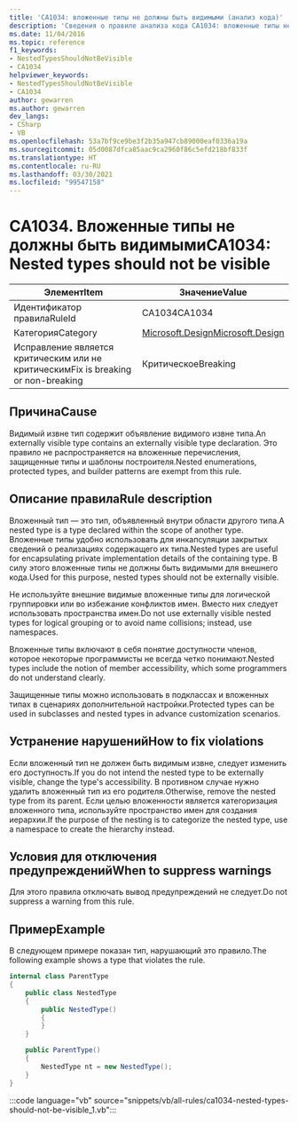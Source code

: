 ```yaml
---
title: 'CA1034: вложенные типы не должны быть видимыми (анализ кода)'
description: 'Сведения о правиле анализа кода CA1034: вложенные типы не должны быть видимыми.'
ms.date: 11/04/2016
ms.topic: reference
f1_keywords:
- NestedTypesShouldNotBeVisible
- CA1034
helpviewer_keywords:
- NestedTypesShouldNotBeVisible
- CA1034
author: gewarren
ms.author: gewarren
dev_langs:
- CSharp
- VB
ms.openlocfilehash: 53a7bf9ce9be3f2b35a947cb89000eaf0336a19a
ms.sourcegitcommit: 05d0087dfca85aac9ca2960f86c5efd218bf833f
ms.translationtype: HT
ms.contentlocale: ru-RU
ms.lasthandoff: 03/30/2021
ms.locfileid: "99547158"
---
```

# <a name="ca1034-nested-types-should-not-be-visible"></a><span data-ttu-id="9f2c4-103">CA1034. Вложенные типы не должны быть видимыми</span><span class="sxs-lookup"><span data-stu-id="9f2c4-103">CA1034: Nested types should not be visible</span></span>

| <span data-ttu-id="9f2c4-104">Элемент</span><span class="sxs-lookup"><span data-stu-id="9f2c4-104">Item</span></span>                                     | <span data-ttu-id="9f2c4-105">Значение</span><span class="sxs-lookup"><span data-stu-id="9f2c4-105">Value</span></span>            |
|------------------------------------------|------------------|
| <span data-ttu-id="9f2c4-106">Идентификатор правила</span><span class="sxs-lookup"><span data-stu-id="9f2c4-106">RuleId</span></span>                                   | <span data-ttu-id="9f2c4-107">CA1034</span><span class="sxs-lookup"><span data-stu-id="9f2c4-107">CA1034</span></span>           |
| <span data-ttu-id="9f2c4-108">Категория</span><span class="sxs-lookup"><span data-stu-id="9f2c4-108">Category</span></span>                                 | [<span data-ttu-id="9f2c4-109">Microsoft.Design</span><span class="sxs-lookup"><span data-stu-id="9f2c4-109">Microsoft.Design</span></span>](design-warnings.md) |
| <span data-ttu-id="9f2c4-110">Исправление является критическим или не критическим</span><span class="sxs-lookup"><span data-stu-id="9f2c4-110">Fix is breaking or non-breaking</span></span> | <span data-ttu-id="9f2c4-111">Критическое</span><span class="sxs-lookup"><span data-stu-id="9f2c4-111">Breaking</span></span>         |

## <a name="cause"></a><span data-ttu-id="9f2c4-112">Причина</span><span class="sxs-lookup"><span data-stu-id="9f2c4-112">Cause</span></span>

<span data-ttu-id="9f2c4-113">Видимый извне тип содержит объявление видимого извне типа.</span><span class="sxs-lookup"><span data-stu-id="9f2c4-113">An externally visible type contains an externally visible type declaration.</span></span> <span data-ttu-id="9f2c4-114">Это правило не распространяется на вложенные перечисления, защищенные типы и шаблоны построителя.</span><span class="sxs-lookup"><span data-stu-id="9f2c4-114">Nested enumerations, protected types, and builder patterns are exempt from this rule.</span></span>

## <a name="rule-description"></a><span data-ttu-id="9f2c4-115">Описание правила</span><span class="sxs-lookup"><span data-stu-id="9f2c4-115">Rule description</span></span>

<span data-ttu-id="9f2c4-116">Вложенный тип — это тип, объявленный внутри области другого типа.</span><span class="sxs-lookup"><span data-stu-id="9f2c4-116">A nested type is a type declared within the scope of another type.</span></span> <span data-ttu-id="9f2c4-117">Вложенные типы удобно использовать для инкапсуляции закрытых сведений о реализациях содержащего их типа.</span><span class="sxs-lookup"><span data-stu-id="9f2c4-117">Nested types are useful for encapsulating private implementation details of the containing type.</span></span> <span data-ttu-id="9f2c4-118">В силу этого вложенные типы не должны быть видимыми для внешнего кода.</span><span class="sxs-lookup"><span data-stu-id="9f2c4-118">Used for this purpose, nested types should not be externally visible.</span></span>

<span data-ttu-id="9f2c4-119">Не используйте внешние видимые вложенные типы для логической группировки или во избежание конфликтов имен. Вместо них следует использовать пространства имен.</span><span class="sxs-lookup"><span data-stu-id="9f2c4-119">Do not use externally visible nested types for logical grouping or to avoid name collisions; instead, use namespaces.</span></span>

<span data-ttu-id="9f2c4-120">Вложенные типы включают в себя понятие доступности членов, которое некоторые программисты не всегда четко понимают.</span><span class="sxs-lookup"><span data-stu-id="9f2c4-120">Nested types include the notion of member accessibility, which some programmers do not understand clearly.</span></span>

<span data-ttu-id="9f2c4-121">Защищенные типы можно использовать в подклассах и вложенных типах в сценариях дополнительной настройки.</span><span class="sxs-lookup"><span data-stu-id="9f2c4-121">Protected types can be used in subclasses and nested types in advance customization scenarios.</span></span>

## <a name="how-to-fix-violations"></a><span data-ttu-id="9f2c4-122">Устранение нарушений</span><span class="sxs-lookup"><span data-stu-id="9f2c4-122">How to fix violations</span></span>

<span data-ttu-id="9f2c4-123">Если вложенный тип не должен быть видимым извне, следует изменить его доступность.</span><span class="sxs-lookup"><span data-stu-id="9f2c4-123">If you do not intend the nested type to be externally visible, change the type's accessibility.</span></span> <span data-ttu-id="9f2c4-124">В противном случае нужно удалить вложенный тип из его родителя.</span><span class="sxs-lookup"><span data-stu-id="9f2c4-124">Otherwise, remove the nested type from its parent.</span></span> <span data-ttu-id="9f2c4-125">Если целью вложенности является категоризация вложенного типа, используйте пространство имен для создания иерархии.</span><span class="sxs-lookup"><span data-stu-id="9f2c4-125">If the purpose of the nesting is to categorize the nested type, use a namespace to create the hierarchy instead.</span></span>

## <a name="when-to-suppress-warnings"></a><span data-ttu-id="9f2c4-126">Условия для отключения предупреждений</span><span class="sxs-lookup"><span data-stu-id="9f2c4-126">When to suppress warnings</span></span>

<span data-ttu-id="9f2c4-127">Для этого правила отключать вывод предупреждений не следует.</span><span class="sxs-lookup"><span data-stu-id="9f2c4-127">Do not suppress a warning from this rule.</span></span>

## <a name="example"></a><span data-ttu-id="9f2c4-128">Пример</span><span class="sxs-lookup"><span data-stu-id="9f2c4-128">Example</span></span>

<span data-ttu-id="9f2c4-129">В следующем примере показан тип, нарушающий это правило.</span><span class="sxs-lookup"><span data-stu-id="9f2c4-129">The following example shows a type that violates the rule.</span></span>

```csharp
internal class ParentType
{
    public class NestedType
    {
        public NestedType()
        {
        }
    }

    public ParentType()
    {
        NestedType nt = new NestedType();
    }
}
```

:::code language="vb" source="snippets/vb/all-rules/ca1034-nested-types-should-not-be-visible_1.vb":::

